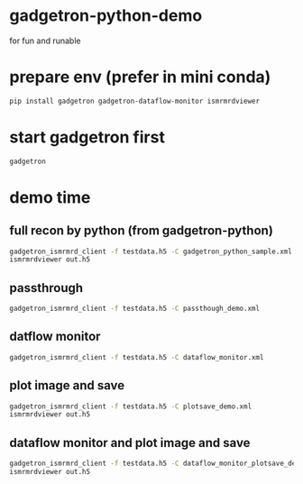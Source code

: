 # gadgetron-python-demo
for fun and runable

# prepare env (prefer in mini conda)
```bash
pip install gadgetron gadgetron-dataflow-monitor ismrmrdviewer
```

# start gadgetron first
```bash
gadgetron
```

# demo time

## full recon by python (from gadgetron-python)
```bash
gadgetron_ismrmrd_client -f testdata.h5 -C gadgetron_python_sample.xml
ismrmrdviewer out.h5
```
## passthrough
```bash
gadgetron_ismrmrd_client -f testdata.h5 -C passthough_demo.xml
```
## datflow monitor
```bash
gadgetron_ismrmrd_client -f testdata.h5 -C dataflow_monitor.xml
```
## plot image and save
```bash
gadgetron_ismrmrd_client -f testdata.h5 -C plotsave_demo.xml
ismrmrdviewer out.h5
```
## dataflow monitor and plot image and save
```bash
gadgetron_ismrmrd_client -f testdata.h5 -C dataflow_monitor_plotsave_demo.xml
ismrmrdviewer out.h5
```
